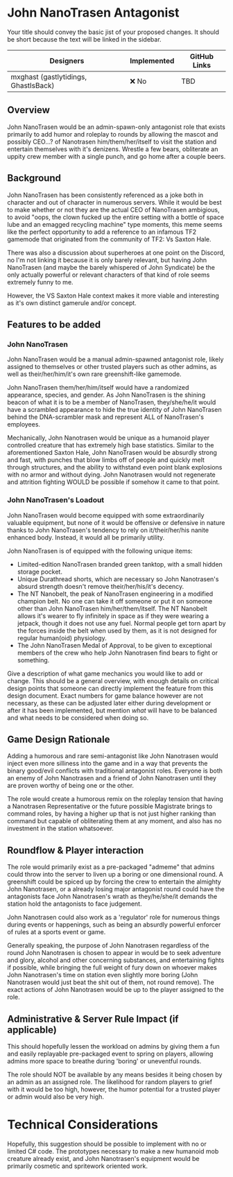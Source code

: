 # John NanoTrasen Antagonist

Your title should convey the basic jist of your proposed changes. It should be short because the text will be linked in the sidebar.

| Designers | Implemented | GitHub Links |
|---|---|---|
| mxghast (gastlytidings, GhastIsBack) | :x: No | TBD |

## Overview

John NanoTrasen would be an admin-spawn-only antagonist role that exists primarily to add humor and roleplay to rounds by allowing the mascot and possibly CEO...? of Nanotrasen him/them/her/itself to visit the station and entertain themselves with it's denizens. Wrestle a few bears, obliterate an uppity crew member with a single punch, and go home after a couple beers.  

## Background

John NanoTrasen has been consistently referenced as a joke both in character and out of character in numerous servers. While it would be best to make whether or not they are the actual CEO of NanoTrasen ambigious, to avoid "oops, the clown fucked up the entire setting with a bottle of space lube and an emagged recycling machine" type moments, this meme seems like the perfect opportunity to add a reference to an infamous TF2 gamemode that originated from the community of TF2: Vs Saxton Hale.

There was also a discussion about superheroes at one point on the Discord, no I'm not linking it because it is only barely relevant, but having John NanoTrasen (and maybe the barely whispered of John Syndicate) be the only actually powerful or relevant characters of that kind of role seems extremely funny to me. 

However, the VS Saxton Hale context makes it more viable and interesting as it's own distinct gamerule and/or concept. 

## Features to be added

### John NanoTrasen

John NanoTrasen would be a manual admin-spawned antagonist role, likely assigned to themselves or other trusted players such as other admins, as well as their/her/him/it's own rare greenshift-like gamemode. 

John NanoTrasen them/her/him/itself would have a randomized appearance, species, and gender. As John NanoTrasen is the shining beacon of what it is to be a member of NanoTrasen, they/she/he/it would have a scrambled appearance to hide the true identity of John NanoTrasen behind the DNA-scrambler mask and represent ALL of NanoTrasen's employees.

Mechanically, John Nanotrasen would be unique as a humanoid player controlled creature that has extremely high base statistics. Similar to the aforementioned Saxton Hale, John NanoTrasen would be absurdly strong and fast, with punches that blow limbs off of people and quickly melt through structures, and the ability to withstand even point blank explosions with no armor and without dying. John Nanotrasen would not regenerate and attrition fighting WOULD be possible if somehow it came to that point. 

### John NanoTrasen's Loadout

John NanoTrasen would become equipped with some extraordinarily valuable equipment, but none of it would be offensive or defensive in nature thanks to John NanoTrasen's tendency to rely on it/their/her/his nanite enhanced body. Instead, it would all be primarily utility.

John NanoTrasen is of equipped with the following unique items:
- Limited-edition NanoTrasen branded green tanktop, with a small hidden storage pocket. 
- Unique Durathread shorts, which are necessary so John Nanotrasen's absurd strength doesn't remove their/her/his/it's decency. 
- The NT Nanobelt, the peak of NanoTrasen engineering in a modified champion belt. No one can take it off someone or put it on someone other than John NanoTrasen him/her/them/itself. The NT Nanobelt allows it's wearer to fly infinitely in space as if they were wearing a jetpack, though it does not use any fuel. Normal people get torn apart by the forces inside the belt when used by them, as it is not designed for regular human(oid) physiology.
- The John NanoTrasen Medal of Approval, to be given to exceptional members of the crew who help John Nanotrasen find bears to fight or something. 

Give a description of what game mechanics you would like to add or change. This should be a general overview, with enough details on critical design points that someone can directly implement the feature from this design document. Exact numbers for game balance however are not necessary, as these can be adjusted later either during development or after it has been implemented, but mention *what* will have to be balanced and what needs to be considered when doing so.

## Game Design Rationale

Adding a humorous and rare semi-antagonist like John Nanotrasen would inject even more silliness into the game and in a way that prevents the binary good/evil conflicts with traditional antagonist roles. Everyone is both an enemy of John Nanotrasen and a friend of John Nanotrasen until they are proven worthy of being one or the other. 

The role would create a humorous remix on the roleplay tension that having a Nanotrasen Representative or the future possible Magistrate brings to command roles, by having a higher up that is not just higher ranking than command but capable of obliterating them at any moment, and also has no investment in the station whatsoever. 

## Roundflow & Player interaction

The role would primarily exist as a pre-packaged "admeme" that admins could throw into the server to liven up a boring or one dimensional round. A greenshift could be spiced up by forcing the crew to entertain the almighty John Nanotrasen, or a already losing major antagonist round could have the antagonists face John Nanotrasen's wrath as they/he/she/it demands the station hold the antagonists to face judgement. 

John Nanotrasen could also work as a 'regulator' role for numerous things during events or happenings, such as being an absurdly powerful enforcer of rules at a sports event or game. 

Generally speaking, the purpose of John Nanotrasen regardless of the round John Nanotrasen is chosen to appear in would be to seek adventure and glory, alcohol and other concerning substances, and entertaining fights if possible, while bringing the full weight of fury down on whoever makes John Nanotrasen's time on station even slightly more boring (John Nanotrasen would just beat the shit out of them, not round remove). The exact actions of John Nanotrasen would be up to the player assigned to the role. 

## Administrative & Server Rule Impact (if applicable)

This should hopefully lessen the workload on admins by giving them a fun and easily replayable pre-packaged event to spring on players, allowing admins more space to breathe during 'boring' or uneventful rounds.

The role should NOT be available by any means besides it being chosen by an admin as an assigned role. The likelihood for random players to grief with it would be too high, however, the humor potential for a trusted player or admin would also be very high. 

# Technical Considerations

Hopefully, this suggestion should be possible to implement with no or limited C# code. The prototypes necessary to make a new humanoid mob creature already exist, and John Nanotrasen's equipment would be primarily cosmetic and spritework oriented work. 